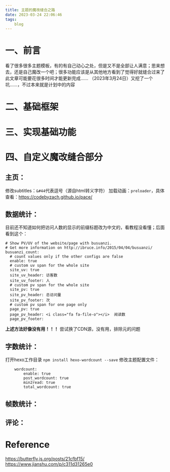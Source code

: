 ```yaml
---
title: 主题的魔改缝合之路
date: 2023-03-24 22:06:46
tags:
    blog
---
```

一、前言
====

看了很多很多主题模板，有的有自己动心之处，但是又不是全部让人满意；思来想去，还是自己魔改一个吧；很多功能应该是从其他地方看到了觉得好就缝合过来了
此文章可能要花很多时间才能更新完成……
（2023年3月24日）又挖了一个坑……，不过本来就是计划中的内容

二、基础框架
====


三、实现基础功能
====


四、自定义魔改缝合部分
====

主页：
---

修改subtitles：`&#44`代表逗号（源自html转义字符）
加载动画：`preloader`，具体查看：https://codebyzach.github.io/pace/

数据统计：
---

目前还不知道如何把访问人数的显示的前缀标题改为中文的，看教程没看懂；后面看到这个：
```
# Show PV/UV of the website/page with busuanzi.
# Get more information on http://ibruce.info/2015/04/04/busuanzi/
busuanzi_count:
  # count values only if the other configs are false
  enable: true
  # custom uv span for the whole site
  site_uv: true
  site_uv_header: 访客数
  site_uv_footer: 人
  # custom pv span for the whole site
  site_pv: true
  site_pv_header: 总访问量
  site_pv_footer: 次
  # custom pv span for one page only
  page_pv: true
  page_pv_header: <i class="fa fa-file-o"></i>  阅读数
  page_pv_footer:
```
**上述方法好像没有用！！！**
尝试换了CDN源，没有用，排除元的问题

字数统计：
---

打开hexo工作目录
`npm install hexo-wordcount --save`
修改主题配置文件：
```
    wordcount:
        enable: true
        post_wordcount: true
        min2read: true
        total_wordcount: true
```

帧数统计：
---

评论：
---

Reference
====
https://butterfly.js.org/posts/21cfbf15/
https://www.jianshu.com/p/c311d31265e0